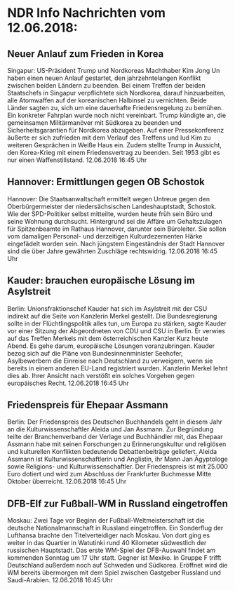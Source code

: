 # NDR Info Nachrichten vom 12.06.2018:


## Neuer Anlauf zum Frieden in Korea
Singapur:	US-Präsident Trump und Nordkoreas Machthaber Kim Jong Un haben einen neuen Anlauf gestartet, den jahrzehntelangen Konflikt zwischen beiden Ländern zu beenden. Bei einem Treffen der beiden Staatschefs in Singapur verpflichtete sich Nordkorea, darauf hinzuarbeiten, alle Atomwaffen auf der koreanischen Halbinsel zu vernichten. Beide Länder sagten zu, sich um eine dauerhafte Friedensregelung zu bemühen. Ein konkreter Fahrplan wurde noch nicht vereinbart. Trump kündigte an, die gemeinsamen Militärmanöver mit Südkorea zu beenden und Sicherheitsgarantien für Nordkorea abzugeben. Auf einer Pressekonferenz äußerte er sich zufrieden mit dem Verlauf des Treffens und lud Kim zu weiteren Gesprächen in Weiße Haus ein. Zudem stellte Trump in Aussicht, den Korea-Krieg mit einem Friedensvertrag zu beenden. Seit 1953 gibt es nur einen Waffenstillstand. 12.06.2018 16:45 Uhr 

## Hannover: Ermittlungen gegen OB Schostok
Hannover: Die Staatsanwaltschaft ermittelt wegen Untreue gegen den Oberbürgermeister der niedersächsischen Landeshauptstadt, Schostok. Wie der SPD-Politiker selbst mitteilte, wurden heute früh sein Büro und seine Wohnung durchsucht. Hintergrund sei die Affäre um Gehaltszulagen für Spitzenbeamte im Rathaus Hannover, darunter sein Büroleiter. Sie sollen vom damaligen Personal- und derzeitigen Kulturdezernenten Härke eingefädelt worden sein. Nach jüngstem Eingeständnis der Stadt Hannover sind die über Jahre gewährten Zuschläge rechtswidrig. 12.06.2018 16:45 Uhr 

## Kauder: brauchen europäische Lösung im Asylstreit
Berlin: Unionsfraktionschef Kauder hat sich im Asylstreit mit der CSU indirekt auf die Seite von Kanzlerin Merkel gestellt. Die Bundesregierung sollte in der Flüchtlingspolitik alles tun, um Europa zu stärken, sagte Kauder vor einer Sitzung der Abgeordneten von CDU und CSU in Berlin. Er verwies auf das Treffen Merkels mit dem österreichischen Kanzler Kurz heute Abend. Es gehe darum, europäische Lösungen voranzubringen. Kauder bezog sich auf die Pläne von Bundesinnenminister Seehofer, Asylbewerbern die Einreise nach Deutschland zu verweigern, wenn sie bereits in einem anderen EU-Land registriert wurden. Kanzlerin Merkel lehnt dies ab. Ihrer Ansicht nach verstößt ein solches Vorgehen gegen europäisches Recht. 12.06.2018 16:45 Uhr 

## Friedenspreis für Ehepaar Assmann
Berlin: Der Friedenspreis des Deutschen Buchhandels geht in diesem Jahr an die Kulturwissenschaftler Aleida und Jan Assmann. Zur Begründung teilte der Branchenverband der Verlage und Buchhändler mit, das Ehepaar Assmann habe mit seinen Forschungen zu Erinnerungskultur und religiösen und kulturellen Konflikten bedeutende Debattenbeiträge geliefert. Aleida Assmann ist Kulturwissenschaftlerin und Anglistin, ihr Mann Jan Ägyptologe sowie Religions- und Kulturwissenschaftler. Der Friedenspreis ist mit 25.000 Euro dotiert und wird zum Abschluss der Frankfurter Buchmesse Mitte Oktober überreicht. 12.06.2018 16:45 Uhr 

## DFB-Elf zur Fußball-WM in Russland eingetroffen
Moskau: Zwei Tage vor Beginn der Fußball-Weltmeisterschaft ist die deutsche Nationalmannschaft in Russland eingetroffen. Ein Sonderflug der Lufthansa brachte den Titelverteidiger nach Moskau. Von dort ging es weiter in das Quartier in Watutinki rund 40 Kilometer südwestlich der russischen Hauptstadt. Das erste WM-Spiel der DFB-Auswahl findet am kommenden Sonntag um 17 Uhr statt. Gegner ist Mexiko. In Gruppe F trifft Deutschland außerdem noch auf Schweden und Südkorea. Eröffnet wird die WM bereits übermorgen mit dem Spiel zwischen Gastgeber Russland und Saudi-Arabien. 12.06.2018 16:45 Uhr 
